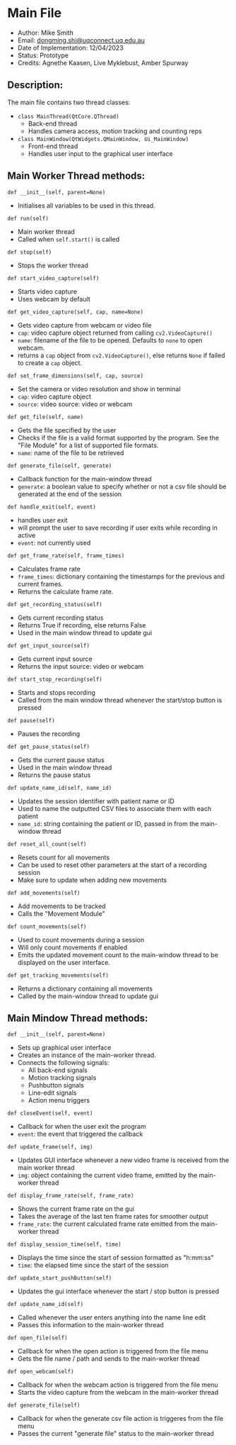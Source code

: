 # Main File
- Author: Mike Smith
- Email: dongming.shi@uqconnect.uq.edu.au
- Date of Implementation: 12/04/2023
- Status: Prototype
- Credits: Agnethe Kaasen, Live Myklebust, Amber Spurway

## Description:

The main file contains two thread classes:
- `class MainThread(QtCore.QThread)`
    - Back-end thread
    - Handles camera access, motion tracking
    and counting reps
- `class MainWindow(QtWidgets.QMainWindow, Ui_MainWindow)`
    - Front-end thread
    - Handles user input to the graphical user interface

## Main Worker Thread methods:

`def __init__(self, parent=None)`
- Initialises all variables to be used in this thread.

`def run(self)`
- Main worker thread
- Called when `self.start()` is called

`def stop(self)`
- Stops the worker thread

`def start_video_capture(self)`
- Starts video capture
- Uses webcam by default

`def get_video_capture(self, cap, name=None)`
- Gets video capture from webcam or video file
- `cap`: video capture object returned from calling `cv2.VideoCapture()`
- `name`: filename of the file to be opened. Defaults to `none` to open webcam.
- returns a `cap` object from `cv2.VideoCapture()`, else returns `None` if failed to create a `cap` object.

`def set_frame_dimensions(self, cap, source)`
- Set the camera or video resolution and show in terminal
- `cap`: video capture object
- `source`: video source: video or webcam

`def get_file(self, name)`
- Gets the file specified by the user
- Checks if the file is a valid format supported by the program. See the "File Module" for a list of supported file formats.
- `name`: name of the file to be retrieved

`def generate_file(self, generate)`
- Callback function for the main-window thread
- `generate`: a boolean value to specify whether or not a csv file should be generated at the end of the session

`def handle_exit(self, event)`
- handles user exit
- will prompt the user to save recording if user exits while recording in active
- `event`: not currently used

`def get_frame_rate(self, frame_times)`
- Calculates frame rate
- `frame_times`: dictionary containing the timestamps for the previous and current frames.
- Returns the calculate frame rate.

`def get_recording_status(self)`
- Gets current recording status
- Returns True if recording, else returns False
- Used in the main window thread to update gui

`def get_input_source(self)`
- Gets current input source
- Returns the input source: video or webcam

`def start_stop_recording(self)`
- Starts and stops recording
- Called from the main window thread whenever the start/stop button is pressed

`def pause(self)`
- Pauses the recording

`def get_pause_status(self)`
- Gets the current pause status
- Used in the main window thread
- Returns the pause status

`def update_name_id(self, name_id)`
- Updates the session identifier with patient name or ID
- Used to name the outputted CSV files to associate them with each patient
- `name_id`: string containing the patient or ID, passed in from the main-window thread

`def reset_all_count(self)`
- Resets count for all movements
- Can be used to reset other parameters at the start of a recording session
- Make sure to update when adding new movements

`def add_movements(self)`
- Add movements to be tracked
- Calls the "Movement Module"

`def count_movements(self)`
- Used to count movements during a session
- Will only count movements if enabled
- Emits the updated movement count to the main-window thread to be displayed on the user interface.

`def get_tracking_movements(self)`
- Returns a dictionary containing all movements
- Called by the main-window thread to update gui

## Main Mindow Thread methods:

`def __init__(self, parent=None)`
- Sets up graphical user interface
- Creates an instance of the main-worker thread.
- Connects the following signals:
    - All back-end signals
    - Motion tracking signals
    - Pushbutton signals
    - Line-edit signals
    - Action menu triggers

`def closeEvent(self, event)`
- Callback for when the user exit the program
- `event`: the event that triggered the callback

`def update_frame(self, img)`
- Updates GUI interface whenever a new video frame is received from the main worker thread
- `img`: object containing the current video frame, emitted by the main-worker thread

`def display_frame_rate(self, frame_rate)`
- Shows the current frame rate on the gui 
- Takes the average of the last ten frame rates for smoother output
- `frame_rate`: the current calculated frame rate emitted from the main-worker thread

`def display_session_time(self, time)`
- Displays the time since the start of session formatted as "h:mm:ss"
- `time`: the elapsed time since the start of the session

`def update_start_pushButton(self)`
- Updates the gui interface whenever the start / stop button is pressed

`def update_name_id(self)`
- Called whenever the user enters anything into the name line edit
- Passes this information to the main-worker thread

`def open_file(self)`
- Callback for when the open action is triggered from the file menu
- Gets the file name / path and sends to the main-worker thread

`def open_webcam(self)`
- Callback for when the webcam action is triggered from the file menu
- Starts the video capture from the webcam in the main-worker thread

`def generate_file(self)`
- Callback for when the generate csv file action is triggeres from the file menu
- Passes the current "generate file" status to the main-worker thread

